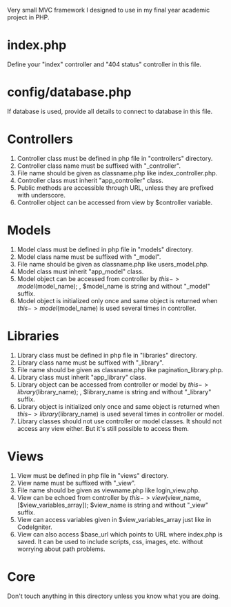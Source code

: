 Very small MVC framework I designed to use in my final year academic project in PHP.

index.php
=========
Define your "index" controller and "404 status" controller in this file.


config/database.php
===================
If database is used, provide all details to connect to database in this file.


Controllers
===========
1. Controller class must be defined in php file in "controllers" directory.
2. Controller class name must be suffixed with "_controller".
3. File name should be given as classname.php like index_controller.php.
4. Controller class must inherit "app_controller" class.
5. Public methods are accessible through URL, unless they are prefixed with underscore.
6. Controller object can be accessed from view by $controller variable.


Models
======
1. Model class must be defined in php file in "models" directory.
2. Model class name must be suffixed with "_model".
3. File name should be given as classname.php like users_model.php.
4. Model class must inherit "app_model" class.
5. Model object can be accessed from controller by $this->model($model_name); , $model_name is string and without "_model" suffix.
6. Model object is initialized only once and same object is returned when $this->model($model_name) is used several times in controller.


Libraries
=========
1. Library class must be defined in php file in "libraries" directory.
2. Library class name must be suffixed with "_library".
3. File name should be given as classname.php like pagination_library.php.
4. Library class must inherit "app_library" class.
5. Library object can be accessed from controller or model by $this->library($library_name); , $library_name is string and without "_library" suffix.
6. Library object is initialized only once and same object is returned when $this->library($library_name) is used several times in controller or model.
7. Library classes should not use controller or model classes. It should not access any view either. But it's still possible to access them.


Views
=====
1. View must be defined in php file in "views" directory.
2. View name must be suffixed with "_view".
3. File name should be given as viewname.php like login_view.php.
4. View can be echoed from controller by $this->view($view_name, [$view_variables_array]); $view_name is string and without "_view" suffix.
5. View can access variables given in $view_variables_array just like in CodeIgniter.
6. View can also access $base_url which points to URL where index.php is saved. It can be used to include scripts, css, images, etc. without worrying about path problems.


Core
====
Don't touch anything in this directory unless you know what you are doing.